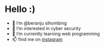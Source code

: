 # Hello :)
- 👋 I’m @beranju sihombing
- 👀 I’m interested in cyber security
- 🌱 I’m currently learning web programming 
- 📫 find me on [instagram](https://instagram.com/beranju_)

<!---
ribakmasude/ribakmasude is a ✨ special ✨ repository because its `README.md` (this file) appears on your GitHub profile.
You can click the Preview link to take a look at your changes.
--->
